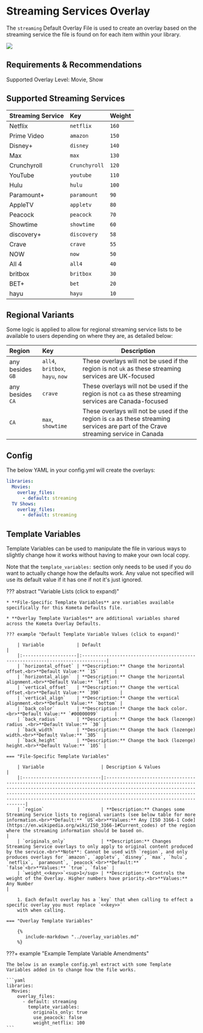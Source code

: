 # Streaming Services Overlay

The `streaming` Default Overlay File is used to create an overlay based on the streaming service the file is found on 
for each item within your library.

![](images/streaming.png)

## Requirements & Recommendations

Supported Overlay Level: Movie, Show

## Supported Streaming Services

| Streaming Service | Key           | Weight |
|:------------------|:--------------|:-------|
| Netflix           | `netflix`     | `160`  |
| Prime Video       | `amazon`      | `150`  |
| Disney+           | `disney`      | `140`  |
| Max               | `max`         | `130`  |
| Crunchyroll       | `Crunchyroll` | `120`  |
| YouTube           | `youtube`     | `110`  |
| Hulu              | `hulu`        | `100`  |
| Paramount+        | `paramount`   | `90`   |
| AppleTV           | `appletv`     | `80`   |
| Peacock           | `peacock`     | `70`   |
| Showtime          | `showtime`    | `60`   |
| discovery+        | `discovery`   | `58`   |
| Crave             | `crave`       | `55`   |
| NOW               | `now`         | `50`   |
| All 4             | `all4`        | `40`   |
| britbox           | `britbox`     | `30`   |
| BET+              | `bet`         | `20`   |
| hayu              | `hayu`        | `10`   |


## Regional Variants

Some logic is applied to allow for regional streaming service lists to be available to users depending on where they 
are, as detailed below:

| Region           | Key                              | Description                                                                                                                         |
|:-----------------|:---------------------------------|-------------------------------------------------------------------------------------------------------------------------------------|
| any besides `GB` | `all4`, `britbox`, `hayu`, `now` | These overlays will not be used if the region is not `uk` as these streaming services are UK-focused                                |
| any besides `CA` | `crave`                          | These overlays will not be used if the region is not `ca` as these streaming services are Canada-focused                            |
| `CA`             | `max`, `showtime`                | These overlays will not be used if the region is `ca` as these streaming services are part of the Crave streaming service in Canada |


## Config

The below YAML in your config.yml will create the overlays:

```yaml
libraries:
  Movies:
    overlay_files:
      - default: streaming
  TV Shows:
    overlay_files:
      - default: streaming
```

## Template Variables

Template Variables can be used to manipulate the file in various ways to slightly change how it works without having to 
make your own local copy.

Note that the `template_variables:` section only needs to be used if you do want to actually change how the defaults 
work. Any value not specified will use its default value if it has one if not it's just ignored.

??? abstract "Variable Lists (click to expand)"

    * **File-Specific Template Variables** are variables available specifically for this Kometa Defaults file.

    * **Overlay Template Variables** are additional variables shared across the Kometa Overlay Defaults.

    ??? example "Default Template Variable Values (click to expand)"

        | Variable            | Default                                                                        |
        |:--------------------|:-------------------------------------------------------------------------------|
        | `horizontal_offset` | **Description:** Change the horizontal offset.<br>**Default Value:** `15`      |
        | `horizontal_align`  | **Description:** Change the horizontal alignment.<br>**Default Value:** `left` |
        | `vertical_offset`   | **Description:** Change the vertical offset.<br>**Default Value:** `390`       |
        | `vertical_align`    | **Description:** Change the vertical alignment.<br>**Default Value:** `bottom` |
        | `back_color`        | **Description:** Change the back color.<br>**Default Value:** `#00000099`      |
        | `back_radius`       | **Description:** Change the back (lozenge) radius .<br>**Default Value:** `30` |
        | `back_width`        | **Description:** Change the back (lozenge) width.<br>**Default Value:** `305`  |
        | `back_height`       | **Description:** Change the back (lozenge) height.<br>**Default Value:** `105` |
        
    === "File-Specific Template Variables"

        | Variable                     | Description & Values                                                                                                                                                                                                                                                                                                            |
        |:-----------------------------|:--------------------------------------------------------------------------------------------------------------------------------------------------------------------------------------------------------------------------------------------------------------------------------------------------------------------------------|
        | `region`                     | **Description:** Changes some Streaming Service lists to regional variants (see below table for more information.<br>**Default:** `US`<br>**Values:** Any [ISO 3166-1 Code](https://en.wikipedia.org/wiki/ISO_3166-1#Current_codes) of the region where the streaming information should be based on.                                                                                                                   |
        | `originals_only`             | **Description:** Changes Streaming Service overlays to only apply to original content produced by the service.<br>**Note**: Cannot be used with `region`, and only produces overlays for `amazon`, `appletv`, `disney`, `max`, `hulu`, `netflix`, `paramount`, `peacock`<br>**Default:** `false`<br>**Values:** `true`, `false` |
        | `weight_<<key>>`<sup>1</sup> | **Description:** Controls the weight of the Overlay. Higher numbers have priority.<br>**Values:** Any Number                                                                                                                                                                                                                    |

        1. Each default overlay has a `key` that when calling to effect a specific overlay you must replace `<<key>>` 
        with when calling.

    === "Overlay Template Variables"

        {%
           include-markdown "../overlay_variables.md"
        %}

???+ example "Example Template Variable Amendments"

    The below is an example config.yml extract with some Template Variables added in to change how the file works.
    
    ```yaml
    libraries:
      Movies:
        overlay_files:
          - default: streaming
            template_variables:
              originals_only: true
              use_peacock: false
              weight_netflix: 100
    ```
